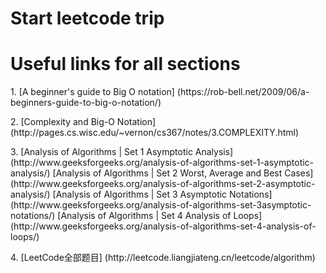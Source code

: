 # Start leetcode trip

# Useful links for all sections
<p>1. [A beginner's guide to Big O notation] (https://rob-bell.net/2009/06/a-beginners-guide-to-big-o-notation/)
<p>2. [Complexity and Big-O Notation] (http://pages.cs.wisc.edu/~vernon/cs367/notes/3.COMPLEXITY.html)
<p>3. [Analysis of Algorithms | Set 1 Asymptotic Analysis] (http://www.geeksforgeeks.org/analysis-of-algorithms-set-1-asymptotic-analysis/)
      [Analysis of Algorithms | Set 2 Worst, Average and Best Cases] (http://www.geeksforgeeks.org/analysis-of-algorithms-set-2-asymptotic-analysis/)
      [Analysis of Algorithms | Set 3 Asymptotic Notations] (http://www.geeksforgeeks.org/analysis-of-algorithms-set-3asymptotic-notations/)
      [Analysis of Algorithms | Set 4 Analysis of Loops] (http://www.geeksforgeeks.org/analysis-of-algorithms-set-4-analysis-of-loops/)
<p>4. [LeetCode全部题目] (http://leetcode.liangjiateng.cn/leetcode/algorithm)
